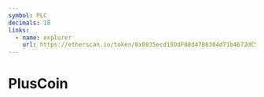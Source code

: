 ```yaml
---
symbol: PLC
decimals: 18
links:
  - name: explorer
    url: https://etherscan.io/token/0x0835ecd15DdF08d4786304d71b4672dC5C40F011
---
```


# PlusCoin
